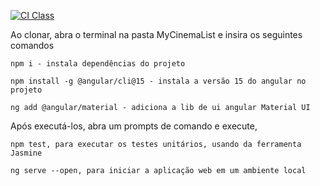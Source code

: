 [![CI Class](https://github.com/JoaoP-Souza/C214-Seminario-Angular/actions/workflows/ci.yml/badge.svg)](https://github.com/JoaoP-Souza/C214-Seminario-Angular/actions/workflows/ci.yml)

Ao clonar, abra o terminal na pasta MyCinemaList e insira os seguintes comandos

    npm i - instala dependências do projeto
    
    npm install -g @angular/cli@15 - instala a versão 15 do angular no projeto
    
    ng add @angular/material - adiciona a lib de ui angular Material UI

Após executá-los, abra um prompts de comando e execute,

    npm test, para executar os testes unitários, usando da ferramenta Jasmine
    
    ng serve --open, para iniciar a aplicação web em um ambiente local
